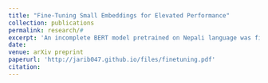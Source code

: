 ```yaml
---
title: "Fine-Tuning Small Embeddings for Elevated Performance"
collection: publications
permalink: research/#
excerpt: 'An incomplete BERT model pretrained on Nepali language was fine-tuned using previously unseen data to generate elevated word embeddings. The generated word embeddings were further used in some intrinsic and extrinsic tasks. Performance of the enhanced embedding was compared with that of the pre-trained model and a complete BERT model.'
date: 
venue: arXiv preprint
paperurl: 'http://jarib047.github.io/files/finetuning.pdf'
citation: 
---
```

